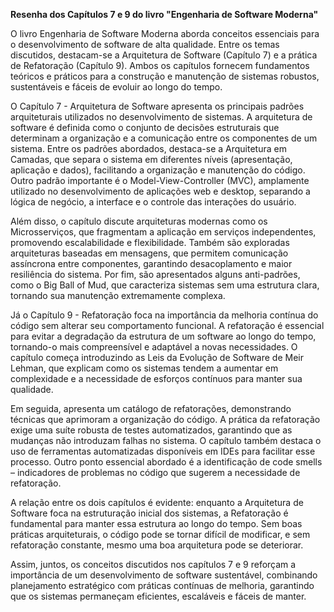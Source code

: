 **Resenha dos Capítulos 7 e 9 do livro "Engenharia de Software Moderna"**

O livro Engenharia de Software Moderna aborda conceitos essenciais para o desenvolvimento de software de alta qualidade. Entre os temas discutidos, destacam-se a Arquitetura de Software (Capítulo 7) e a prática de Refatoração (Capítulo 9). Ambos os capítulos fornecem fundamentos teóricos e práticos para a construção e manutenção de sistemas robustos, sustentáveis e fáceis de evoluir ao longo do tempo.

O Capítulo 7 - Arquitetura de Software apresenta os principais padrões arquiteturais utilizados no desenvolvimento de sistemas. A arquitetura de software é definida como o conjunto de decisões estruturais que determinam a organização e a comunicação entre os componentes de um sistema. Entre os padrões abordados, destaca-se a Arquitetura em Camadas, que separa o sistema em diferentes níveis (apresentação, aplicação e dados), facilitando a organização e manutenção do código. Outro padrão importante é o Model-View-Controller (MVC), amplamente utilizado no desenvolvimento de aplicações web e desktop, separando a lógica de negócio, a interface e o controle das interações do usuário.

Além disso, o capítulo discute arquiteturas modernas como os Microsserviços, que fragmentam a aplicação em serviços independentes, promovendo escalabilidade e flexibilidade. Também são exploradas arquiteturas baseadas em mensagens, que permitem comunicação assíncrona entre componentes, garantindo desacoplamento e maior resiliência do sistema. Por fim, são apresentados alguns anti-padrões, como o Big Ball of Mud, que caracteriza sistemas sem uma estrutura clara, tornando sua manutenção extremamente complexa.

Já o Capítulo 9 - Refatoração foca na importância da melhoria contínua do código sem alterar seu comportamento funcional. A refatoração é essencial para evitar a degradação da estrutura de um software ao longo do tempo, tornando-o mais compreensível e adaptável a novas necessidades. O capítulo começa introduzindo as Leis da Evolução de Software de Meir Lehman, que explicam como os sistemas tendem a aumentar em complexidade e a necessidade de esforços contínuos para manter sua qualidade.

Em seguida, apresenta um catálogo de refatorações, demonstrando técnicas que aprimoram a organização do código. A prática da refatoração exige uma suíte robusta de testes automatizados, garantindo que as mudanças não introduzam falhas no sistema. O capítulo também destaca o uso de ferramentas automatizadas disponíveis em IDEs para facilitar esse processo. Outro ponto essencial abordado é a identificação de code smells – indicadores de problemas no código que sugerem a necessidade de refatoração.

A relação entre os dois capítulos é evidente: enquanto a Arquitetura de Software foca na estruturação inicial dos sistemas, a Refatoração é fundamental para manter essa estrutura ao longo do tempo. Sem boas práticas arquiteturais, o código pode se tornar difícil de modificar, e sem refatoração constante, mesmo uma boa arquitetura pode se deteriorar.

Assim, juntos, os conceitos discutidos nos capítulos 7 e 9 reforçam a importância de um desenvolvimento de software sustentável, combinando planejamento estratégico com práticas contínuas de melhoria, garantindo que os sistemas permaneçam eficientes, escaláveis e fáceis de manter.




